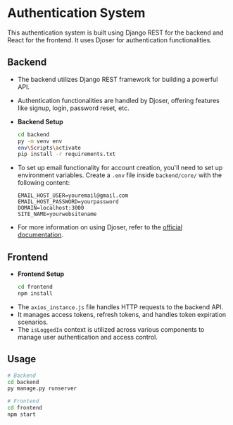 # Authentication System
This authentication system is built using Django REST for the backend and React for the frontend. It uses Djoser for authentication functionalities.

## Backend

- The backend utilizes Django REST framework for building a powerful API.
- Authentication functionalities are handled by Djoser, offering features like signup, login, password reset, etc.
- **Backend Setup**  
    ```bash
    cd backend
    py -m venv env
    env\Scripts\activate
    pip install -r requirements.txt
    ```
- To set up email functionality for account creation, you'll need to set up environment variables. Create a `.env` file inside `backend/core/` with the following content:

  ```plaintext
  EMAIL_HOST_USER=youremail@gmail.com
  EMAIL_HOST_PASSWORD=yourpassword
  DOMAIN=localhost:3000
  SITE_NAME=yourwebsitename
  ```

- For more information on using Djoser, refer to the [official documentation](https://djoser.readthedocs.io/en/latest/).

## Frontend
- **Frontend Setup**  
    ```bash
    cd frontend
    npm install
    ```
- The `axios_instance.js` file handles HTTP requests to the backend API.
- It manages access tokens, refresh tokens, and handles token expiration scenarios.
- The `isLoggedIn` context is utilized across various components to manage user authentication and access control.

## Usage
```bash
# Backend
cd backend
py manage.py runserver
```
```bash
# Frontend
cd frontend
npm start
```